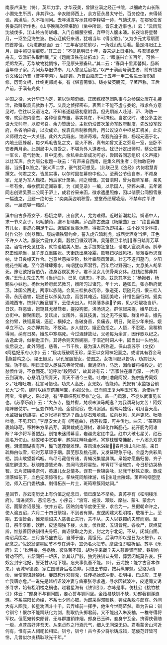 <!-- { "loadSidebar": true } -->
南康卢滇生（铸），英年力学，才华茂美，曾肄业滇之经正书院，以细故为山长陈小圃先生所责，非其罪也。辛亥随师西上，余方莅永昌太守任，百务倥偬，未得倾谈。离滇后，久不相闻问。去年滇友写示其和李释堪一诗，气韵沈厚，在鄂省任省务委员时所作也。《山亭晚眺次释堪韵》（坐中所谈，皆东北近事也。）云：“云雨荒沈战伐多，江山终古倚嵯峨。入门自媚腰空细，弃甲何人腹未皤。长夜谁将星替月，一沤坐见海生波。伤心辽鹤归来语，犹唱当年《得宝歌》。”又为少元丈写扇面四首亦佳。《为进卿题画》云：“三年客思花前尽，一角残山劫后看。最是浔阳江上月，画中照见泪痕乾。”其二云：“不见昆明已十年，春来湖上日堪怜。与君径欲孥舟去，饮渌轩头取醉眠。”又《题南汉铁花盆拓本》云：“眼底兴亡五百年，可怜一炬烬龙天。芳华故物犹惆怅，不见原头预备砖。”其二云：“春风十里素馨斜，肠断当年帝子家。为问芳华旧供奉，几人曾见后庭花。”以产于滇而号滇生者，前有钱塘许文恪公乃普（普字李鸿），后即铸。乃普由嘉庆二十五年一甲二名进士授职编修，历司文柄，仕终吏部尚书，有《堪喜斋集》。铸亦蜚英腾茂，早著声称，王后卢前，于滇有光矣！

护国之役，大计早巳内定，第以饷项奇绌，正因练模范团队事与总参谋处唐在礼接洽，欲赚取袁氏款数十万。又袁之侦探密布，表面上不能不虚与委蛇，徵求各方意见时，往往以反语诘之，不知者遂疑唐初意附袁。但先期派人赴港、沪、海防一带，欢迎海内豪杰，各种倒袁布置，事实具在，不可掩也。当定议时，诸公多主张设大元帅府，以资号召。余力赞唐公，主张仍沿首次革命军政府制度，先改设军政府，各省响应者，以次成立。俟袁氏帝制推倒后，再公议设立中枢总汇机关，此实义师得力之一大关键。此外大兵既出，饷济奇艰。龙觐光迫于南，杨起元逼于北，内地土匪蜂起，每夕鸡毛告急之文，星火不断，真有如曾文正之旁皂一室，坐卧不安者两月余。此则局中人自受之，不堪为外人道者也。犹记计定出师时，蔡公任第一军长，意气勃发，目中无虏。余私幸此举成功可必，尝因各同志组织《义声报》以壮军声。余为唐公拟题一联云：“有声来自西南，是集义所生者；何物敢窃神器，当折以笞之。”嵌义声二字，豪气犹可想见。（此联己见《逸经》内何君慧青撰文。何君之文，皆属实事，以尔时固在幕府中也。）。至蔡公节俭自奉，不颅身家，尤足为军人楷模。殉后家计萧条，间之增慨。其督滇时，曾为视草军幕，亲炙一年有余，每欲撰其遗闻轶事，为《闻见录》一编，以示国人，猝猝未果。去年诸同志创建吴蔡二公祠于沪上，成君谷采来函，徵求遣墨照像，因以偕蔡公同照雪景一幅遗之，且题一绝句云：“奕奕英姿明积雪，堂堂奇绩耀凌烟。不禁车库平津感，一展遗容一黯然。”

滇中自古多奇女子，杨娥之辈，出自武人，尤为难得。近时新潮勃起，斓语中人，求一节义女子，凤毛麟角，邈不复睹矣。泸西陈古逸度《杨娥曲》云：“绝世英雄有儿女，事迹心期足千古。蛾眉家世事沐府，得报夫仇即报主。生小妙习少林技，时作公孙《剑器舞》。履端锢铁臂约金，誓入虎穴暗刺虎。城西卖酒身当炉，正色不许乡人沽。牖嵌六瓮作犬窦，靓妆目缀双明珠。吴藩宿卫半纨，春日踏青芳草路。酒帘开处见红妆，就饮语触美人怒。玉手提掷狂童狂，请君入瓮浇沸汤。鹊拳怒击谁能当，鼠子却立重围张。天街跃出鹰凌霜，败箨扫尽雌风扬。吴藩委币思径纳，计日良缘天作合。岂意兰蕙摧空阶，秋叶霜陨风萧飒。壮志不遂归墓门，夕阳桃花空断魂。至今酒肆肆旁水，呜咽犹似声潜吞。百年后过野园址，太息美人胡早死。豫让欲报智伯仇，漆身吞炭犹男子。君不见女儿侠骨秦女休。红线红拂非其俦。”王乐山先生先有《当炉曲》，已见《通志》，不录。兹录其序云：“杨娥者，杨鹅头小妹也。杨世为黔府武艺教习，娥所习过诸兄。年十六，适张氏，张亦黔府武卫。沐国公西走，两家以族随。会吴三桂执永历帝，张道死，娥随兄归，恨三桂入骨。永历遇害，娥遂日以杀吴为念，而苦其难近。娥固美艳，计惟色蛊行刺。爰卖酒城西市，饰肆六断瓮牖下，云便犬出入。时吴藩多纨子弟，见少妇靓妆当炉，日饮，群恶谵，娥窥其尤桀骛者，提投狗窦，沸汤浇之。群惊起来捉，娥早跃出，立街中。群聚围娥。复跃出，立围外，奋其技勇，当之无不披靡。群复哗击。娥先金约臂，铁锢履端，逼近，横掉之，各破身首，负痛去。明日，聚恶少年来报。娥卓立不动，众亦惮其能，不敢动。乡人就饮，娥正色拒之。人悟，不忍犯。吴稍稍得闻，纳有日矣，娥忽中寒病死。今过酒肆故址，父老每为余言，因作歌以纪之。古逸此诗，似稍逊王作。其诗余则天然婉丽，于滇近时词人中，固当出一头地矣。俟后录之。此外阿褴、慈善，一节千秋，最为滇人所称道。保山袁苏亭（文揆）《阿褴妃乐府小序》云：“段功既破明玉珍，梁王以女阿袜妃妻之。或谓其有吞金马燕碧鸡之心，梁王疑忌，以孔雀胆授女，使图之。女夜间密以告功，劝其归大理。功不信。明日王使人邀往东寺听梵经，至通济桥，马逸，因命蕃将格毅之。妃愁愤作诗，不食而死。”妃呼功“段阿奴”，故其诗有云：“吾家住在雁门深，一片闲云到滇海。心悬明月照青天，青天不语今三载。吐噜吐噜段阿奴，施宗施秀同奴歹。”吐噜吐噜，犹言可惜也。功夫人高氏，女羌奴，皆能诗。羌奴有“水监银台前长大”之句，嫁时以绣旗遗弟阿宝，约报父仇。已而梁王复为明玉珍攻，急借兵于阿宝，宝拒之，系以诗，有“平章枉死红罗帐”之句。盖一门风雅，不徒以武事见长也。《苏亭乐府》云：“大东寺，邀并辔，梵呗未演马胡逸？为我谓马何太苦！阿奴陷阵屡仗尔。一旦变作的卢驰。金碧寂寂，苍洱迢迢。孤鸳两独宿，明月当天高。水监银台绣旗摆，红罗帐祸将安逃？西山尽石难填海。泣向秋风，风声更悲。吐噜吐噜，不见君归。”李厚安太史有《阿褴曲》，扬芬挨藻，可并传也。曲云：“茶寒殿裹灿琼葩，移种朱方早茁芽。满冀栽成连理树，谁知化作断肠花。花开肠为阿谁断？年少将军善酣战。别馆未迷绣幕香，岩疆先定红巾乱。红巾大破七星关，红石高名万仞山。翡翠帐中宽铁甲，鹧鸪枕畔咏金环。宵寒枕暖常慵起，十八溪头双寄鲤。泪滴珊瑚夜有声，鬓飞蓬葆朝难理。春风滇水浴新，春月滇山叫杜鹃。来日疏梅白似雪，归时芳草碧于烟。蘼芜那及桃花面，又发征鞭急于电。金屋为贪彩凤栖，崇山敢望碧鸡咽。鸟尽弓藏信有诸，青蝇况集腥屏隅。枭姬亦愿偕归蜀，齐子偏忘醉遣夫。秋晓陪游慧光寺，忽闻马逸将星坠。昨宵灯下话施宗，今日桥边哭杨智。云片波磷唤奈何，英雄儿女总情多。误君一世锦衾咏，悲我千秋铁立歌。歌成泪落如花下，血色无须惊宿化。拳块死同斛律游，结生耻兰陵嫁。萧声呜咽堕昆池，师入石门委绣旗。剩得柘东一片土，斑筠寒簇阿姑祠。”

星回节，亦云南历史上有价值之纪念日，惜已废坠不举矣。袁苏亭有《松明楼乐府》，谓进贤烈、恶淫恶也。小序云：“浪穹、施浪、邓赕、摩些、蒙、蒙舍六诏，而蒙舍诏最强，欲并五诏。因赂剑南节度使王昱，求合为一。昱假朝命许之，使人谕五诏，六月二十四日祭祖，不到者有罪。皮逻阁建大松明楼，敬祖于上。至期，五诏皆会，惟邓赕诏夫人慈善止夫行，夫不从，夫人以铁镯约夫臂而别。至日，祭毕享胙，饮醉，皮逻阁独下楼，火发，伏兵起，五诏皆死。各收尸，灰烬莫辨，惟慈善因铁钏得夫骨归。南诏欲取之为妾，封之为宁北妃，不从，闭城自固。南诏兵围之，三月食尽盛衣冠，自缚于座，竟饿死。后滇中即以是日为火把节，以纪念之。”倪蜕翁谓星回节不专在滇中，宜仍名火把节。摩些诏即越析诏。苏亭《乐府》云：“松明楼，包祸胎，彼昏苦不知，胡为乎来哉？夫人慈善贤而智，铁钏约臂劝不回。五韶同归一炬灰，谁其认尸骸，独凭铁钏认夫臂，葬罢闭城莫告哀。狂奴妄封宁北妃，誓死甘从地下埋。忘夫事仇吾不能。（叶。云龙按：能字古音本作来。）表城号德源，家亡国破身后名总非。只恨王节度，按兵纵罪魁。受赂为请命，坐使南诏肆狼豺。妾既死作邓赕鬼，任传祸始波冲妻。松明楼，已成灰，王星亡我唐亦危。”一说先是越析诏波冲妻与酋豪张寻求通，寻求因弑波冲，皮逻阁又诱杀寻求，始有松明楼之祸也。赵君星海有《铁钏引》，亦咏是事。仿杜公《桃竹杖引》体云：“郎身不与钏同圆，妾心誓与钏同坚。金瓯易缺钏不缺，劝郎著钏涕涟涟。不系端阳长命缕，不系七夕同心钿。为郎采得邓赕铁，铸成条脱与郎穿。外间大有人图我，长星劝酒斗十千。云弄峰前一挥手，他生今世两茫然。重为告曰：钏兮钏兮！恨尔不能踊跃化为剑，割取仇头掷君前。又不能出入朱亥袖，一椎夺得将军权。但愿宛转束郎臂，无与群雄销烽烟。郎身已玉碎，妾身宁瓦全。拚得侠骨随一炬，点苍虽好非吾天。从来贞烈之行涵元气，细入无间深无边。君看蒙舍山河近何有，惟有夫人祠祀长相延。钏兮，钏兮！古今多少将尔铸成错，范佞范奸皆可怜，几曾似尔炎精耿耿光千年。”

